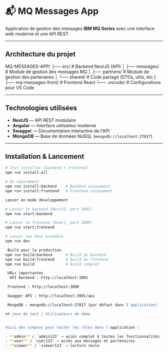 # 📬 MQ Messages App

Application de gestion des messages **IBM MQ Series** avec une interface web moderne et une API REST.

---

##  Architecture du projet

MQ-MESSAGES-APP/
├── src/ # Backend NestJS (API)
│ ├── messages/ # Module de gestion des messages MQ
│ ├── partners/ # Module de gestion des partenaires
│ └── shared/ # Code partagé (DTOs, utils, etc.)
├── mq-messages-front/ # Frontend React
└── .vscode/ # Configurations pour VS Code


---

##  Technologies utilisées

-  **NestJS** — API REST modulaire
-  **Angular** — Interface utilisateur moderne
-  **Swagger** — Documentation interactive de l'API
-  **MongoDB** — Base de données NoSQL (`mongodb://localhost:27017`)

---

##  Installation & Lancement


```bash
# Tout installer (backend + frontend)
npm run install:all

# Ou séparément
npm run install:backend    # Backend uniquement
npm run install:frontend   # Frontend uniquement

Lancer en mode développement

# Lancer le backend (NestJS, port 3001)
npm run start:backend

# Lancer le frontend (React, port 3000)
npm run start:frontend

# Lancer les deux ensemble
npm run dev

 Build pour la production
npm run build:backend      # Build du backend
npm run build:frontend     # Build du frontend
npm run build              # Build complet

 URLs importantes
  API Backend : http://localhost:3001

 Frontend : http://localhost:3000

 Swagger API : http://localhost:3001/api

 MongoDB : mongodb://localhost:27017 (par défaut dans l'application)

## jeux de test / Utilisateurs de démo


Voici des comptes pour tester les rôles dans l'application :

- **admin** / `admin123` → accès complet à toutes les fonctionnalités
- **user** / `user123` → accès aux messages et partenaires
- **viewer** / `viewer123` → lecture seule
